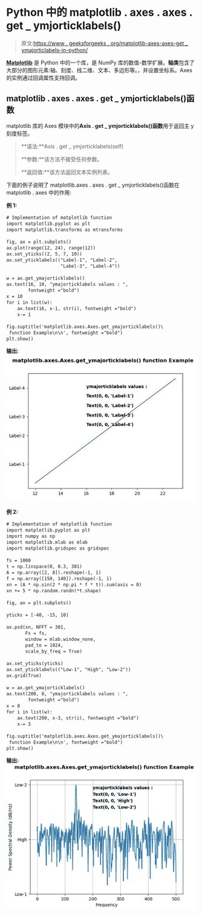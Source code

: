 # Python 中的 matplotlib . axes . axes . get _ ymjorticklabels()

> 原文:[https://www . geeksforgeeks . org/matplotlib-axes-axes-get _ ymajorticlabels-in-python/](https://www.geeksforgeeks.org/matplotlib-axes-axes-get_ymajorticklabels-in-python/)

**[Matplotlib](https://www.geeksforgeeks.org/python-introduction-matplotlib/)** 是 Python 中的一个库，是 NumPy 库的数值-数学扩展。**轴类**包含了大部分的图形元素:轴、刻度、线二维、文本、多边形等。，并设置坐标系。Axes 的实例通过回调属性支持回调。

## matplotlib . axes . axes . get _ ymjorticklabels()函数

matplotlib 库的 Axes 模块中的**Axis . get _ ymjorticklabels()函数**用于返回主 y 刻度标签。

> **语法:**Axis . get _ ymjorticklabels(self)
> 
> **参数:**该方法不接受任何参数。
> 
> **返回值:**该方法返回文本实例列表。

下面的例子说明了 matplotlib.axes . axes . get _ ymjorticklabels()函数在 matplotlib . axes 中的作用:

**例 1:**

```
# Implementation of matplotlib function
import matplotlib.pyplot as plt
import matplotlib.transforms as mtransforms

fig, ax = plt.subplots()
ax.plot(range(12, 24), range(12))
ax.set_yticks((2, 5, 7, 10))
ax.set_yticklabels(("Label-1", "Label-2", 
                    "Label-3", "Label-4"))

w = ax.get_ymajorticklabels()
ax.text(16, 10, "ymajorticklabels values : ",
        fontweight ="bold")
x = 10
for i in list(w):
    ax.text(16, x-1, str(i), fontweight ="bold")
    x-= 1

fig.suptitle('matplotlib.axes.Axes.get_ymajorticklabels()\
 function Example\n\n', fontweight ="bold")
plt.show()
```

**输出:**
![](img/82e8eb6e7ca83f4ecafc0754be72df27.png)

**例 2:**

```
# Implementation of matplotlib function
import matplotlib.pyplot as plt
import numpy as np
import matplotlib.mlab as mlab
import matplotlib.gridspec as gridspec

fs = 1000
t = np.linspace(0, 0.3, 301)
A = np.array([2, 8]).reshape(-1, 1)
f = np.array([150, 140]).reshape(-1, 1)
xn = (A * np.sin(2 * np.pi * f * t)).sum(axis = 0)
xn += 5 * np.random.randn(*t.shape)

fig, ax = plt.subplots()

yticks = [-40, -15, 10]

ax.psd(xn, NFFT = 301,
       Fs = fs,
       window = mlab.window_none,
       pad_to = 1024,
       scale_by_freq = True)

ax.set_yticks(yticks)
ax.set_yticklabels(("Low-1", "High", "Low-2"))
ax.grid(True)

w = ax.get_ymajorticklabels()
ax.text(200, 8, "ymajorticklabels values : ", 
        fontweight ="bold")
x = 8
for i in list(w):
    ax.text(200, x-3, str(i), fontweight ="bold")
    x-= 3

fig.suptitle('matplotlib.axes.Axes.get_ymajorticklabels()\
 function Example\n\n', fontweight ="bold")
plt.show()
```

**输出:**
![](img/1fbfe9f0b0445b3fdff10c7b472d7cae.png)